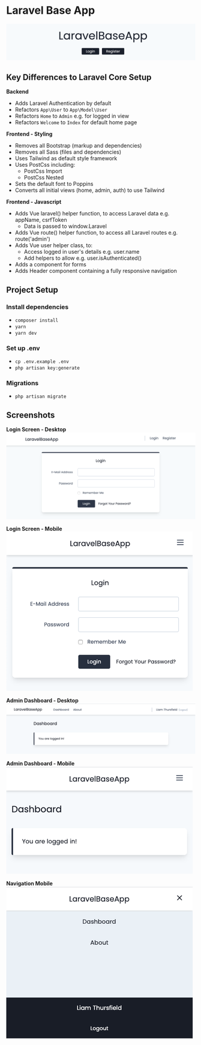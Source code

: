 # Laravel Base App

![Header Image](/readme/header.png?raw=true)


## Key Differences to Laravel Core Setup

**Backend**
* Adds Laravel Authentication by default
* Refactors `App\User` to `App\Model\User`
* Refactors `Home` to `Admin` e.g. for logged in view
* Refactors `Welcome` to `Index` for default home page

**Frontend - Styling** 
* Removes all Bootstrap (markup and dependencies)
* Removes all Sass (files and dependencies)
* Uses Tailwind as default style framework
* Uses PostCss including:
    * PostCss Import
    * PostCss Nested
* Sets the default font to Poppins
* Converts all initial views (home, admin, auth) to use Tailwind

**Frontend - Javascript**
* Adds Vue laravel() helper function, to access Laravel data e.g. appName, csrfToken
    * Data is passed to window.Laravel
* Adds Vue route() helper function, to access all Laravel routes e.g. route('admin')
* Adds Vue user helper class, to:
    * Access logged in user's details e.g. user.name
    * Add helpers to allow e.g. user.isAuthenticated()
* Adds a <csrf-input> component for forms
* Adds Header component containing a fully responsive navigation


## Project Setup

### Install dependencies
* `composer install`
* `yarn`
* `yarn dev`

### Set up .env
* `cp .env.example .env`
* `php artisan key:generate`

### Migrations
* `php artisan migrate`


## Screenshots

**Login Screen - Desktop**
![Login Screen - Desktop](/readme/login_desktop.png?raw=true "Login Screen - Desktop")

**Login Screen - Mobile**
![Login Screen - Mobile](/readme/login_mobile.png?raw=true "Login Screen - Mobile")

**Admin Dashboard - Desktop**
![Dashboard - Desktop](/readme/dashboard_desktop.png?raw=true "Dashboard - Desktop")

**Admin Dashboard - Mobile**
![Dashboard - Mobile](/readme/dashboard_mobile.png?raw=true "Dashboard - Mobile")

**Navigation Mobile**
![Navigation - Mobile](/readme/navigation_mobile.png?raw=true "Navigation - Mobile")